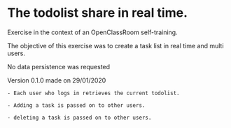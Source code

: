 # The todolist share in real time.

Exercise in the context of an OpenClassRoom self-training.

The objective of this exercise was to create a task list in real time and multi users.

No data persistence was requested

Version 0.1.0 made on 29/01/2020
    
    - Each user who logs in retrieves the current todolist.

    - Adding a task is passed on to other users.

    - deleting a task is passed on to other users.